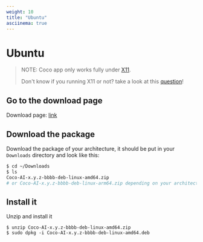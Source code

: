 ```yaml
---
weight: 10
title: "Ubuntu"
asciinema: true
---
```


# Ubuntu

> NOTE: Coco app only works fully under [X11][x11_protocol].
>
> Don't know if you running X11 or not? take a look at this [question][if_x11]!

[x11_protocol]: https://en.wikipedia.org/wiki/X_Window_System 
[if_x11]: https://unix.stackexchange.com/q/202891/498440


## Go to the download page

Download page: [link](https://coco.rs/#install)

## Download the package

Download the package of your architecture, it should be put in your `Downloads` directory 
and look like this:

```sh
$ cd ~/Downloads
$ ls 
Coco-AI-x.y.z-bbbb-deb-linux-amd64.zip 
# or Coco-AI-x.y.z-bbbb-deb-linux-arm64.zip depending on your architecture
```

## Install it
   
Unzip and install it

```
$ unzip Coco-AI-x.y.z-bbbb-deb-linux-amd64.zip 
$ sudo dpkg -i Coco-AI-x.y.z-bbbb-deb-linux-amd64.deb 
```
